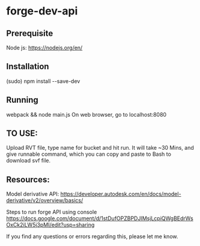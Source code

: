 # forge-dev-api

## Prerequisite
Node js: https://nodejs.org/en/

## Installation
(sudo) npm install --save-dev

## Running
webpack && node main.js
On web browser, go to localhost:8080

## TO USE:
Upload RVT file, type name for bucket and hit run.
It will take ~30 Mins, and give runnable command, 
which you can copy and paste to Bash to download svf file.

## Resources:
Model derivative API:
https://developer.autodesk.com/en/docs/model-derivative/v2/overview/basics/

Steps to run forge API using console
https://docs.google.com/document/d/1stDufOPZBPDJIMsjLcpiQWgBEdrWsOxCk2iLW5j3pMI/edit?usp=sharing

If you find any questions or errors regarding this, please let me know.

